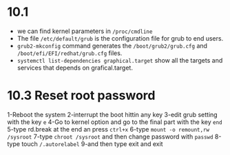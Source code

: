 # 10.1 #

* we can find kernel parameters in `/proc/cmdline`
* The file `/etc/default/grub` is the configuration file for grub to end users.
* `grub2-mkconfig` command generates the `/boot/grub2/grub.cfg` and `/boot/efi/EFI/redhat/grub.cfg` files.
* `systemctl list-dependencies graphical.target` show all the targets and services that depends on grafical.target.

# 10.3 Reset root password #

1-Reboot the system
2-interrupt the boot hittin any key
3-edit grub setting with the key `e`
4-Go to kernel option and go to the final part with the key `end`
5-type rd.break at the end an press `ctrl+x`
6-type `mount -o remount,rw /sysroot`
7-type `chroot /sysroot` and then change password with `passwd`
8-type touch `/.autorelabel`
9-and then type exit and exit